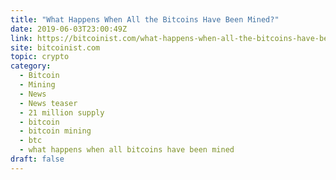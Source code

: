 ```yaml
---
title: "What Happens When All the Bitcoins Have Been Mined?"
date: 2019-06-03T23:00:49Z
link: https://bitcoinist.com/what-happens-when-all-the-bitcoins-have-been-mined/?utm_medium=RSS&utm_source=hune
site: bitcoinist.com
topic: crypto
category:
  - Bitcoin
  - Mining
  - News
  - News teaser
  - 21 million supply
  - bitcoin
  - bitcoin mining
  - btc
  - what happens when all bitcoins have been mined
draft: false
---
```

